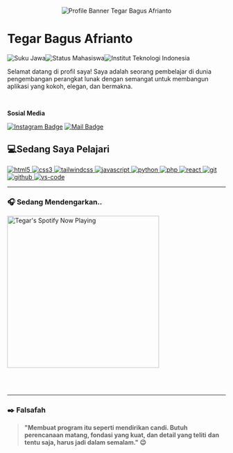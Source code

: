 <p align="center">
  <img src="/assets/ahero.png" alt="Profile Banner Tegar Bagus Afrianto"/>
</p>

<div>
  <h1>Tegar Bagus Afrianto</h1>
  
  <p>
    <img src="https://img.shields.io/badge/Jawa-333?style=for-the-badge" alt="Suku Jawa"/><img src="https://img.shields.io/badge/Mahasiswa-D96114?style=for-the-badge" alt="Status Mahasiswa"/><img src="https://img.shields.io/badge/Institut_Teknologi_Indonesia-F97316?style=for-the-badge" alt="Institut Teknologi Indonesia"/>
  </p>
  
  <p>Selamat datang di profil saya! Saya adalah seorang pembelajar di dunia pengembangan perangkat lunak dengan semangat untuk membangun aplikasi yang kokoh, elegan, dan bermakna.</p> <br>

**Sosial Media**
  <p>

  [![Instagram Badge](https://img.shields.io/badge/-@teguarx34-e84393?style=flat&labelColor=e84393&logo=instagram&logoColor=white)](https://instagram.com/teguarx34) [![Mail Badge](https://img.shields.io/badge/-garxboss@gmail.com-c0392b?style=flat&labelColor=c0392b&logo=gmail&logoColor=white)](https://mail.google.com/mail/u/?authuser=garxboss@gmail.com)
</p>
</div>
<h2> 💻Sedang Saya Pelajari </h2>
<p>
  <a href="https://developer.mozilla.org/en-US/docs/Web/HTML" target="_blank" rel="noreferrer"> <img src="https://img.shields.io/badge/HTML5-E34F26?style=for-the-badge&logo=html5&logoColor=white" alt="html5"/> </a>
  <a href="https://developer.mozilla.org/en-US/docs/Web/CSS" target="_blank" rel="noreferrer"> <img src="https://img.shields.io/badge/CSS3-1572B6?style=for-the-badge&logo=css3&logoColor=white" alt="css3"/> </a>
  <a href="https://tailwindcss.com/" target="_blank" rel="noreferrer"> <img src="https://img.shields.io/badge/Tailwind_CSS-06B6D4?style=for-the-badge&logo=tailwindcss&logoColor=white" alt="tailwindcss"/> </a>
  <a href="https://developer.mozilla.org/en-US/docs/Web/JavaScript" target="_blank" rel="noreferrer"> <img src="https://img.shields.io/badge/JavaScript-F7DF1E?style=for-the-badge&logo=javascript&logoColor=black" alt="javascript"/> </a>
  <a href="https://www.python.org" target="_blank" rel="noreferrer"> <img src="https://img.shields.io/badge/Python-3776AB?style=for-the-badge&logo=python&logoColor=white" alt="python"/> </a>
  <a href="https://www.php.net" target="_blank" rel="noreferrer"> <img src="https://img.shields.io/badge/PHP-777BB4?style=for-the-badge&logo=php&logoColor=white" alt="php"/> </a>
  <a href="https://reactjs.org/" target="_blank" rel="noreferrer"> <img src="https://img.shields.io/badge/React-20232A?style=for-the-badge&logo=react&logoColor=61DAFB" alt="react"/> </a>
  <a href="https://git-scm.com/" target="_blank" rel="noreferrer"> <img src="https://img.shields.io/badge/GIT-F05032?style=for-the-badge&logo=git&logoColor=white" alt="git"/> </a>
  <a href="https://github.com/" target="_blank" rel="noreferrer"> <img src="https://img.shields.io/badge/GitHub-181717?style=for-the-badge&logo=github&logoColor=white" alt="github"/> </a>
  <a href="https://code.visualstudio.com/" target="_blank" rel="noreferrer"> <img src="https://img.shields.io/badge/VS_Code-007ACC?style=for-the-badge&logo=visualstudiocode&logoColor=white" alt="vs-code"/> </a>
</p>

---

### 🎧 Sedang Mendengarkan..

<p>
  <a href="https://open.spotify.com/user/31cui6cunprbnc5mr6fiulgk3rwq2" target="_blank">
    <img src="https://spotifyligarx.vercel.app/api/spotify" alt="Tegar's Spotify Now Playing" width="350" />
  </a>
</p>
<br>
<br>

---

### ✒️ Falsafah

<div>
  
> **"Membuat program itu seperti mendirikan candi. Butuh perencanaan matang, fondasi yang kuat, dan detail yang teliti**
> **dan tentu saja, harus jadi dalam semalam." 😉**
</div>
